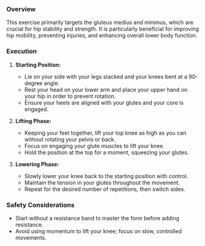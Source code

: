 ### Overview
This exercise primarily targets the gluteus medius and minimus, which are crucial for hip stability and strength. It is particularly beneficial for improving hip mobility, preventing injuries, and enhancing overall lower body function.

### Execution
1. **Starting Position:**
   - Lie on your side with your legs stacked and your knees bent at a 90-degree angle.
   - Rest your head on your lower arm and place your upper hand on your hip in order to prevent rotation.
   - Ensure your heels are aligned with your glutes and your core is engaged.

2. **Lifting Phase:**
   - Keeping your feet together, lift your top knee as high as you can without rotating your pelvis or back.
   - Focus on engaging your glute muscles to lift your knee.
   - Hold the position at the top for a moment, squeezing your glutes.

3. **Lowering Phase:**
   - Slowly lower your knee back to the starting position with control.
   - Maintain the tension in your glutes throughout the movement.
   - Repeat for the desired number of repetitions, then switch sides.

### Safety Considerations
- Start without a resistance band to master the form before adding resistance.
- Avoid using momentum to lift your knee; focus on slow, controlled movements.
